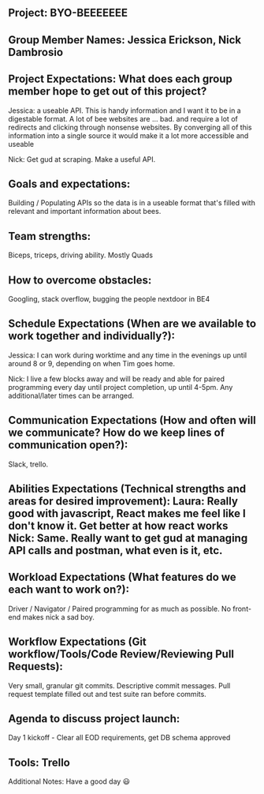 ## Project: BYO-BEEEEEEE

## Group Member Names: Jessica Erickson, Nick Dambrosio

## Project Expectations: What does each group member hope to get out of this project?

Jessica: a useable API. This is handy information and I want it to be in a digestable format. A lot of bee websites are ... bad. and require a lot of redirects and clicking through nonsense websites. By converging all of this information into a single source it would make it a lot more accessible and useable

Nick: Get gud at scraping. Make a useful API.

## Goals and expectations:

Building / Populating APIs so the data is in a useable format that's filled with relevant and important information about bees.

## Team strengths:

Biceps, triceps, driving ability. Mostly Quads

## How to overcome obstacles:

Googling, stack overflow, bugging the people nextdoor in BE4

## Schedule Expectations (When are we available to work together and individually?):

Jessica: I can work during worktime and any time in the evenings up until around 8 or 9, depending on when Tim goes home.

Nick: I live a few blocks away and will be ready and able for paired programming every day until project completion, up until 4-5pm. Any additional/later times can be arranged.

## Communication Expectations (How and often will we communicate? How do we keep lines of communication open?):

Slack, trello.

## Abilities Expectations (Technical strengths and areas for desired improvement): Laura: Really good with javascript, React makes me feel like I don't know it. Get better at how react works Nick: Same. Really want to get gud at managing API calls and postman, what even is it, etc.

## Workload Expectations (What features do we each want to work on?):

Driver / Navigator / Paired programming for as much as possible. No front-end makes nick a sad boy.

## Workflow Expectations (Git workflow/Tools/Code Review/Reviewing Pull Requests):

Very small, granular git commits. Descriptive commit messages. Pull request template filled out and test suite ran before commits.

## Agenda to discuss project launch:

Day 1 kickoff - Clear all EOD requirements, get DB schema approved

## Tools: Trello

Additional Notes: Have a good day 😃

